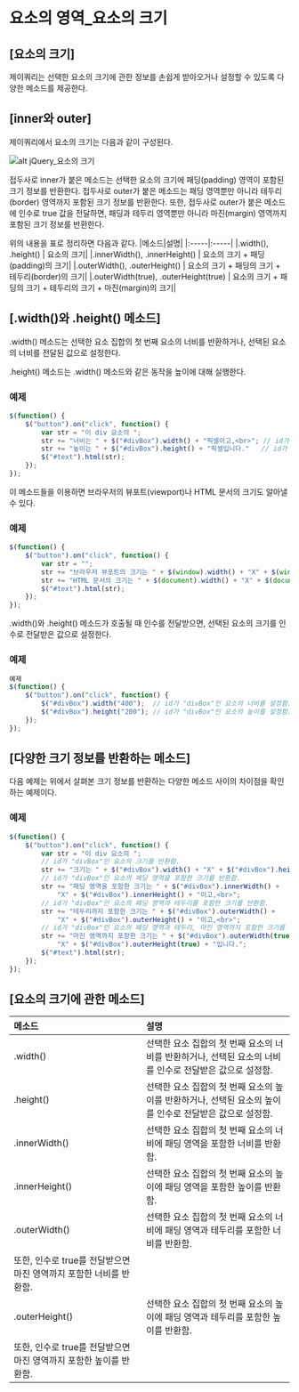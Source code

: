 # 요소의 영역_요소의 크기

## [요소의 크기]
  제이쿼리는 선택한 요소의 크기에 관한 정보를 손쉽게 받아오거나 설정할 수 있도록 다양한 메소드를 제공한다.

## [inner와 outer]
  제이쿼리에서 요소의 크기는 다음과 같이 구성된다.

![alt jQuery_요소의 크기](C:/Users/hee/Downloads/img_jq_dimension.png)

  접두사로 inner가 붙은 메소드는 선택한 요소의 크기에 패딩(padding) 영역이 포함된 크기 정보를 반환한다.
접두사로 outer가 붙은 메소드는 패딩 영역뿐만 아니라 테두리(border) 영역까지 포함된 크기 정보를 반환한다.
또한, 접두사로 outer가 붙은 메소드에 인수로 true 값을 전달하면, 패딩과 테두리 영역뿐만 아니라 마진(margin) 영역까지 포함된 크기 정보를 반환한다.

위의 내용을 표로 정리하면 다음과 같다.
|메소드|설명|
|:-----|:-----|
|.width(), .height()	| 요소의 크기|
|.innerWidth(), .innerHeight()	| 요소의 크기 + 패딩(padding)의 크기|
|.outerWidth(), .outerHeight()	| 요소의 크기 + 패딩의 크기 + 테두리(border)의 크기|
|.outerWidth(true), .outerHeight(true)	| 요소의 크기 + 패딩의 크기 + 테두리의 크기 + 마진(margin)의 크기|


## [.width()와 .height() 메소드]
  .width() 메소드는 선택한 요소 집합의 첫 번째 요소의 너비를 반환하거나, 선택된 요소의 너비를 전달된 값으로 설정한다.

.height() 메소드는 .width() 메소드와 같은 동작을 높이에 대해 실행한다.

### 예제
~~~javascript
$(function() {
    $("button").on("click", function() {
        var str = "이 div 요소의 ";
        str += "너비는 " + $("#divBox").width() + "픽셀이고,<br>"; // id가 "divBox"인 요소의 너비를 반환함.
        str += "높이는 " + $("#divBox").height() + "픽셀입니다."   // id가 "divBox"인 요소의 높이를 반환함.
        $("#text").html(str);
    });
});
~~~

이 메소드들을 이용하면 브라우저의 뷰포트(viewport)나 HTML 문서의 크기도 알아낼 수 있다.

### 예제
~~~javascript
$(function() {
    $("button").on("click", function() {
        var str = "";
        str += "브라우저 뷰포트의 크기는 " + $(window).width() + "X" + $(window).height() + "입니다.<br>";
        str += "HTML 문서의 크기는 " + $(document).width() + "X" + $(document).height() + "입니다.";
        $("#text").html(str);
    });
});
~~~

.width()와 .height() 메소드가 호출될 때 인수를 전달받으면, 선택된 요소의 크기를 인수로 전달받은 값으로 설정한다.

### 예제
~~~javascript
예제
$(function() {
    $("button").on("click", function() {
        $("#divBox").width("400");  // id가 "divBox"인 요소의 너비를 설정함.
        $("#divBox").height("200"); // id가 "divBox"인 요소의 높이를 설정함.
    });
});
~~~


## [다양한 크기 정보를 반환하는 메소드]
  다음 예제는 위에서 살펴본 크기 정보를 반환하는 다양한 메소드 사이의 차이점을 확인하는 예제이다.

### 예제
~~~javascript
$(function() {
    $("button").on("click", function() {
        var str = "이 div 요소의 ";
        // id가 "divBox"인 요소의 크기를 반환함.
        str += "크기는 " + $("#divBox").width() + "X" + $("#divBox").height() + "이고,<br>";
        // id가 "divBox"인 요소의 패딩 영역을 포함한 크기를 반환함.
        str += "패딩 영역을 포함한 크기는 " + $("#divBox").innerWidth() +
            "X" + $("#divBox").innerHeight() + "이고,<br>";
        // id가 "divBox"인 요소의 패딩 영역과 테두리를 포함한 크기를 반환함.
        str += "테두리까지 포함한 크기는 " + $("#divBox").outerWidth() +
            "X" + $("#divBox").outerHeight() + "이고,<br>";
        // id가 "divBox"인 요소의 패딩 영역과 테두리, 마진 영역까지 포함한 크기를 반환함.
        str += "마진 영역까지 포함한 크기는 " + $("#divBox").outerWidth(true) +
            "X" + $("#divBox").outerHeight(true) + "입니다.";
        $("#text").html(str);
    });
});
~~~


## [요소의 크기에 관한 메소드]
|메소드|설명|
|:-----|:-----|
|.width()	| 선택한 요소 집합의 첫 번째 요소의 너비를 반환하거나, 선택된 요소의 너비를 인수로 전달받은 값으로 설정함.|
|.height()	| 선택한 요소 집합의 첫 번째 요소의 높이를 반환하거나, 선택된 요소의 높이를 인수로 전달받은 값으로 설정함.|
|.innerWidth()	| 선택한 요소 집합의 첫 번째 요소의 너비에 패딩 영역을 포함한 너비를 반환함.|
|.innerHeight()	| 선택한 요소 집합의 첫 번째 요소의 높이에 패딩 영역을 포함한 높이를 반환함.|
|.outerWidth()	| 선택한 요소 집합의 첫 번째 요소의 너비에 패딩 영역과 테두리를 포함한 너비를 반환함.
또한, 인수로 true를 전달받으면 마진 영역까지 포함한 너비를 반환함.|
|.outerHeight()	| 선택한 요소 집합의 첫 번째 요소의 높이에 패딩 영역과 테두리를 포함한 높이를 반환함.
또한, 인수로 true를 전달받으면 마진 영역까지 포함한 높이를 반환함.|
